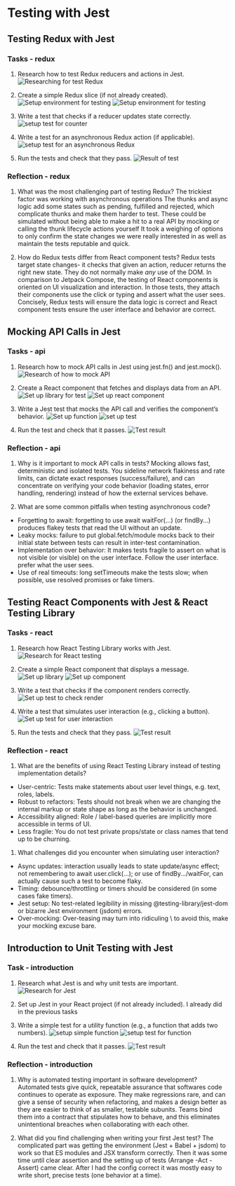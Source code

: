 # Testing with Jest

## Testing Redux with Jest

### Tasks - redux

1. Research how to test Redux reducers and actions in Jest.
![Researching for test Redux](research_jest.png)

2. Create a simple Redux slice (if not already created).
![Setup environment for testing](setup_jest_environ.png)
![Setup environment for testing](setup_test_environ.png)

3. Write a test that checks if a reducer updates state correctly.
![setup test for counter](setup_test_slice.png)

4. Write a test for an asynchronous Redux action (if applicable).
![setup test for an asynchronous Redux](setup_jest_environ.png)

5. Run the tests and check that they pass.
![Result of test](test_jest.png)

### Reflection - redux

1. What was the most challenging part of testing Redux?
The trickiest factor was working with asynchronous operations The thunks and async logic add some states such as pending, fulfilled and rejected, which complicate thunks and make them harder to test. These could be simulated without being able to make a hit to a real API by mocking or calling the thunk lifecycle actions yourself It took a weighing of options to only confirm the state changes we were really interested in as well as maintain the tests reputable and quick.

2. How do Redux tests differ from React component tests?
Redux tests target state changes- it checks that given an action, reducer returns the right new state. They do not normally make _any_ use of the DOM. In comparison to Jetpack Compose, the testing of React components is oriented on UI visualization and interaction. In those tests, they attach their components use the click or typing and assert what the user sees. Concisely, Redux tests will ensure the data logic is correct and React component tests ensure the user interface and behavior are correct.

## Mocking API Calls in Jest

### Tasks - api

1. Research how to mock API calls in Jest using jest.fn() and jest.mock().
![Research of how to mock API](research_api_test.png)

2. Create a React component that fetches and displays data from an API.
![Set up library for test](setup_test_library.png)
![Set up react component](setup_react_component.png)

3. Write a Jest test that mocks the API call and verifies the component’s behavior.
![Set up function](setup_function_test.png)
![set up test](setup_test_api.png)

4. Run the test and check that it passes.
![Test result](test_api.png)

### Reflection - api

1. Why is it important to mock API calls in tests?
Mocking allows fast, deterministic and isolated tests. You sideline network flakiness and rate limits, can dictate exact responses (success/failure), and can concentrate on verifying your code behavior (loading states, error handling, rendering) instead of how the external services behave.

2. What are some common pitfalls when testing asynchronous code?

- Forgetting to await: forgetting to use await waitFor(...) (or findBy...) produces flakey tests that read the UI without an update.
- Leaky mocks: failure to put global.fetch/module mocks back to their initial state between tests can result in inter-test contamination.
- Implementation over behavior: It makes tests fragile to assert on what is not visible (or visible) on the user interface. Follow the user interface. prefer what the user sees.
- Use of real timeouts: long setTimeouts make the tests slow; when possible, use resolved promises or fake timers.

## Testing React Components with Jest & React Testing Library

### Tasks - react

1. Research how React Testing Library works with Jest.
![Research for React testing](research_react_test.png)

2. Create a simple React component that displays a message.
![Set up library](setup_react_library.png)
![Set up component](setup_simple_component.png)

3. Write a test that checks if the component renders correctly.
![Set up test to check render](setup_test_render.png)

4. Write a test that simulates user interaction (e.g., clicking a button).
![Set up test for user interaction](setup_test_click.png)

5. Run the tests and check that they pass.
![Test result](test_react.png)

### Reflection - react

1. What are the benefits of using React Testing Library instead of testing implementation details?

- User-centric: Tests make statements about user level things, e.g. text, roles, labels.
- Robust to refactors: Tests should not break when we are changing the internal markup or state shape as long as the behavior is unchanged.
- Accessibility aligned: Role / label-based queries are implicitly more accessible in terms of UI.
- Less fragile: You do not test private props/state or class names that tend up to be churning.

1. What challenges did you encounter when simulating user interaction?

- Async updates: interaction usually leads to state update/async effect; not remembering to await user.click(...); or use of findBy.../waitFor, can actually cause such a test to become flaky.
- Timing: debounce/throttling or timers should be considered (in some cases fake timers).
- Jest setup: No test-related legibility in missing @testing-library/jest-dom or bizarre Jest environment (jsdom) errors.
- Over-mocking: Over-teasing may turn into ridiculing \ to avoid this, make your mocking excuse bare.

## Introduction to Unit Testing with Jest

### Task - introduction

1. Research what Jest is and why unit tests are important.
![Research for Jest](research_jest1.png)

2. Set up Jest in your React project (if not already included).
I already did in the previous tasks

3. Write a simple test for a utility function (e.g., a function that adds two numbers).
![setup simple function](setup_simple_function.png)
![setup test for function](setup_test_unit_jest.png)

4. Run the test and check that it passes.
![Test result](test_unit.png)

### Reflection - introduction

1. Why is automated testing important in software development?
Automated tests give quick, repeatable assurance that softwares code continues to operate as exposure. They make regressions rare, and can give a sense of security when refactoring, and makes a design better as they are easier to think of as smaller, testable subunits. Teams bind them into a contract that stipulates how to behave, and this eliminates unintentional breaches when collaborating with each other.

2. What did you find challenging when writing your first Jest test?
The complicated part was getting the environment (Jest + Babel + jsdom) to work so that ES modules and JSX transform correctly. Then it was some time until clear assertion and the setting up of tests (Arrange -Act -Assert) came clear. After I had the config correct it was mostly easy to write short, precise tests (one behavior at a time).
